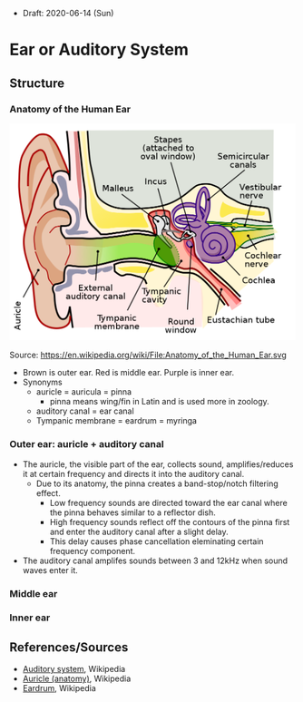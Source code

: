 * Draft: 2020-06-14 (Sun)
# Ear or Auditory System
## Structure
### Anatomy of the Human Ear
<img src="images/ear-auditory_system-Anatomy_of_the_Human_Ear.svg.png">

Source: https://en.wikipedia.org/wiki/File:Anatomy_of_the_Human_Ear.svg

* Brown is outer ear. Red is middle ear. Purple is inner ear.
* Synonyms
  * auricle = auricula = pinna
    * pinna means wing/fin in Latin and is used more in zoology.
  * auditory canal = ear canal
  * Tympanic membrane = eardrum = myringa
### Outer ear: auricle + auditory canal
* The auricle, the visible part of the ear, collects sound, amplifies/reduces it at certain frequency and directs it into the auditory canal.
  * Due to its anatomy, the pinna creates a band-stop/notch filtering effect.
    * Low frequency sounds are directed toward the ear canal where the pinna behaves similar to a reflector dish.
    * High frequency sounds reflect off the contours of the pinna first and enter the auditory canal after a slight delay.
    * This delay causes phase cancellation eleminating certain frequency component.   
* The auditory canal amplifes sounds between 3 and 12kHz when sound waves enter it.

### Middle ear

### Inner ear


## References/Sources
* [Auditory system](https://en.wikipedia.org/wiki/Auditory_system), Wikipedia
* [Auricle (anatomy)](https://en.wikipedia.org/wiki/Auricle_(anatomy)), Wikipedia
* [Eardrum](https://en.wikipedia.org/wiki/Eardrum), Wikipedia
